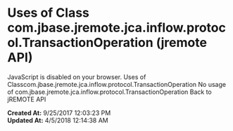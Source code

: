 # Uses of Class com.jbase.jremote.jca.inflow.protocol.TransactionOperation (jremote API)

JavaScript is disabled on your browser. Uses of Classcom.jbase.jremote.jca.inflow.protocol.TransactionOperation No usage of com.jbase.jremote.jca.inflow.protocol.TransactionOperation Back to jREMOTE API  

**Created At:** 9/25/2017 12:03:23 PM  
**Updated At:** 4/5/2018 12:14:38 AM  

